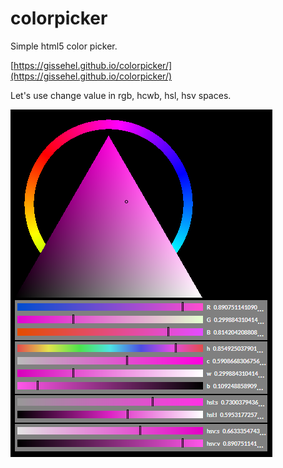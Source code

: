 # colorpicker

Simple html5 color picker.

[https://gissehel.github.io/colorpicker/](https://gissehel.github.io/colorpicker/)

Let's use change value in rgb, hcwb, hsl, hsv spaces.

![Screenshot](res/colorpicker-screenshot.png)




